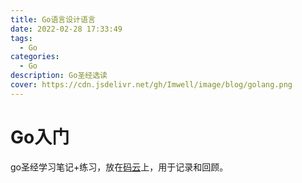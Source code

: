 ```yaml
---
title: Go语言设计语言
date: 2022-02-28 17:33:49
tags:
  - Go
categories:    
  - Go
description: Go圣经选读 
cover: https://cdn.jsdelivr.net/gh/Imwell/image/blog/golang.png
---
```

  
# Go入门
go圣经学习笔记+练习，放在[码云](https://gitee.com/a504402960/go_learn/tree/master/gopl)上，用于记录和回顾。
